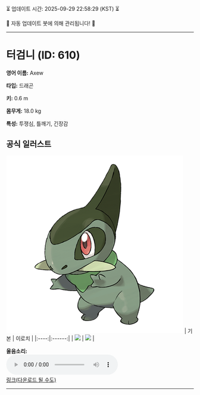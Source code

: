 
⏳ 업데이트 시간: 2025-09-29 22:58:29 (KST) ⏳

🤖 자동 업데이트 봇에 의해 관리됩니다! 🤖

---

# 터검니 (ID: 610)
**영어 이름:** Axew

**타입:** 드래곤

**키:** 0.6 m

**몸무게:** 18.0 kg

**특성:** 투쟁심, 틀깨기, 긴장감

## 공식 일러스트
![](https://raw.githubusercontent.com/PokeAPI/sprites/master/sprites/pokemon/other/official-artwork/610.png)
| 기본 | 이로치 |
|:----:|:------:|
| <img src="http://play.pokemonshowdown.com/sprites/ani/axew.gif" width="200"> | <img src="http://play.pokemonshowdown.com/sprites/ani-shiny/axew.gif" width="200"> |

**울음소리:**<br><audio controls src="https://raw.githubusercontent.com/PokeAPI/cries/main/cries/pokemon/latest/610.ogg"></audio><br> [링크(다운로드 될 수도)](https://raw.githubusercontent.com/PokeAPI/cries/main/cries/pokemon/latest/610.ogg)


---
